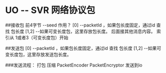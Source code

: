 
# UO -- SVR 网络协议包
##接收包
	前4字节  --seed 作用？
	[0] --packetId ，如果包长度固定，通过id 查找 包长度
	[1,2] --如果可变长度包，这里存放包长度。
	后面接其他消息内容。 索引从 1或者3（可变长度包）开始

##发送包
	[0] --packetId ，如果包长度固定，通过id 查找 包长度
	[1,2] --如果可变长度包，这里存放发送包长度。
	
###发送流程：
	打包
	压缩
	PacketEncoder
	PacketEncryptor
	发送到io
